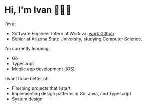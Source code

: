 # Hi, I'm Ivan 👨🏾‍💻

I'm a:

- Software Engineer Intern at Workiva: [work Github](https://github.com/ivanmartinezmorales-wk)
- Senior at Arizona State University, studying Computer Science.

I'm currently learning:

- Go 
- Typescript
- Mobile app development (iOS)

I want to be better at:

- Finishing projects that I start
- Implementing design patterns in Go, Java, and Typescript
- System design
